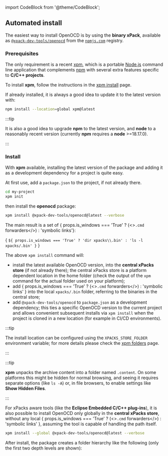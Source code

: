 import CodeBlock from '@theme/CodeBlock';

## Automated install

The easiest way to install OpenOCD is by using the **binary xPack**, available as
[`@xpack-dev-tools/openocd`](https://www.npmjs.com/package/@xpack-dev-tools/openocd)
from the [`npmjs.com`](https://www.npmjs.com) registry.

### Prerequisites

The only requirement is a recent
[xpm](https://xpack.github.io/xpm/), which is a portable
[Node.js](https://nodejs.org) command line application
that complements [npm](https://docs.npmjs.com)
with several extra features specific to
**C/C++ projects**.

To install **xpm**,
follow the instructions in the
[xpm install](https://xpack.github.io/xpm/install/) page.

If already installed, it is always a good idea to update it to the
latest version with:

```sh
npm install --location=global xpm@latest
```

:::tip

It is also a good idea to upgrade **npm** to the latest version, and
**node** to a reasonably recent version (currently **npm** requires
a **node** >=18.17.0).

:::

### Install

With **xpm** available, installing
the latest version of the package and adding it as
a development dependency for a project is quite easy.

At first use, add a `package.json` to the project, if not already there.

```sh
cd my-project
xpm init
```

then install the **openocd** package:

```sh
xpm install @xpack-dev-tools/openocd@latest --verbose
```

The main result is a set of { props.is_windows === 'True' ? (<><code>.cmd</code> forwarders</>) : 'symbolic links'}:

<CodeBlock language="console"> {
`${ props.is_windows === 'True' ? 'dir xpacks\\.bin' : 'ls -l xpacks/.bin' }`
}</CodeBlock>

The above `xpm install` command will:

* install the latest available OpenOCD version,
into the **central xPacks store** (if not already there); the central
xPacks store is a platform dependent location in the home folder
(check the output of the `xpm` command for the actual
folder used on your platform);
* add { props.is_windows === 'True' ? (<><code>.cmd</code> forwarders</>) : 'symbolic links' }
into the local `xpacks/.bin` folder, referring to the binaries in the central store;
* add `@xpack-dev-tools/openocd` to `package.json` as a
development dependency; this ties a specific OpenOCD version to the current project
and allows convenient subsequent installs via `xpm install` when the
project is cloned in a new location (for example in CI/CD environments).

:::tip

The install location can be configured using the
`XPACKS_STORE_FOLDER` environment variable; for more details please check the
[xpm folders](https://xpack.github.io/xpm/folders/) page.

:::

:::tip

**xpm** unpacks the archive content into a folder
named `.content`. On some platforms
this might be hidden for normal browsing, and seeing it requires
separate options (like `ls -A`) or, in file browsers, to enable
settings like **Show Hidden Files**.

:::

For xPacks aware tools (like the **Eclipse Embedded C/C++ plug-ins**),
it is also possible to install OpenOCD only globally in the **central
xPacks store**, without any local { props.is_windows === 'True' ? (<><code>.cmd</code> forwarders</>) : 'symbolic links' }, assuming the tool is capable of handling
the path itself.

```sh
xpm install --global @xpack-dev-tools/openocd@latest --verbose
```

After install, the package creates a folder hierarchy like the following
(only the first two depth levels are shown):
